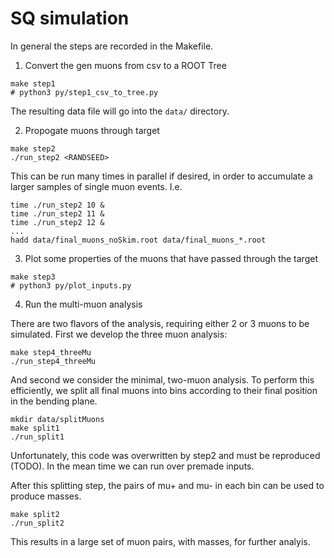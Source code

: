 # SQ simulation

In general the steps are recorded in the Makefile.

1. Convert the gen muons from csv to a ROOT Tree

```
make step1
# python3 py/step1_csv_to_tree.py
```

The resulting data file will go into the `data/` directory.

2. Propogate muons through target

```
make step2
./run_step2 <RANDSEED>
```

This can be run many times in parallel if desired, in order to accumulate a larger samples of single muon events.
I.e.
```
time ./run_step2 10 &
time ./run_step2 11 &
time ./run_step2 12 &
...
hadd data/final_muons_noSkim.root data/final_muons_*.root 
```

3. Plot some properties of the muons that have passed through the target

```
make step3
# python3 py/plot_inputs.py
```

4. Run the multi-muon analysis

There are two flavors of the analysis, requiring either 2 or 3 muons to be simulated. First we develop the three muon analysis:

```
make step4_threeMu
./run_step4_threeMu
```

And second we consider the minimal, two-muon analysis.
To perform this efficiently, we split all final muons into bins according to their final position in the bending plane.

```
mkdir data/splitMuons
make split1
./run_split1
```

Unfortunately, this code was overwritten by step2 and must be reproduced (TODO).  In the mean time we can run over premade inputs.


After this splitting step, the pairs of mu+ and mu- in each bin can be used to produce masses.

```
make split2
./run_split2
```

This results in a large set of muon pairs, with masses, for further analyis.